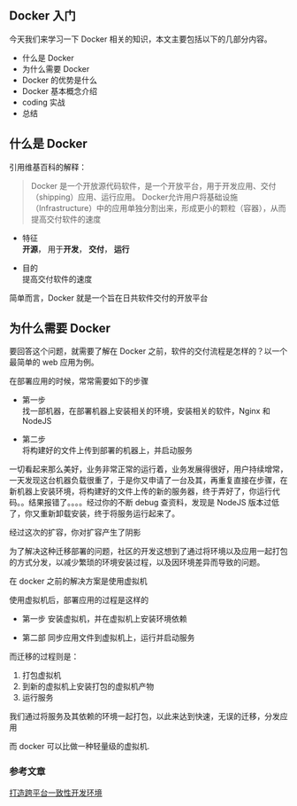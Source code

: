 ## Docker 入门
今天我们来学习一下 Docker 相关的知识，本文主要包括以下的几部分内容。

- 什么是 Docker
- 为什么需要 Docker
- Docker 的优势是什么
- Docker 基本概念介绍
- coding 实战
- 总结


## 什么是 Docker
引用维基百科的解释：
>Docker 是一个开放源代码软件，是一个开放平台，用于开发应用、交付（shipping）应用、运行应用。 Docker允许用户将基础设施（Infrastructure）中的应用单独分割出来，形成更小的颗粒（容器），从而提高交付软件的速度  


- 特征  
**开源**， 用于**开发**， **交付**， **运行**

- 目的  
提高交付软件的速度

简单而言，Docker 就是一个旨在日共软件交付的开放平台


## 为什么需要 Docker
要回答这个问题，就需要了解在 Docker 之前，软件的交付流程是怎样的？以一个最简单的 web 应用为例。

在部署应用的时候，常常需要如下的步骤

- 第一步  
找一部机器，在部署机器上安装相关的环境，安装相关的软件，Nginx 和 NodeJS

- 第二步  
将构建好的文件上传到部署的机器上，并启动服务

一切看起来那么美好，业务非常正常的运行着，业务发展得很好，用户持续增常，一天发现这台机器负载很重了，于是你又申请了一台及其，再重复直接在步骤，在新机器上安装环境，将构建好的文件上传的新的服务器，终于弄好了，你运行代码。。结果报错了。。。。经过你的不断 debug 查资料，发现是 NodeJS 版本过低了，你又重新卸载安装，终于将服务运行起来了。

经过这次的扩容，你对扩容产生了阴影


为了解决这种迁移部署的问题，社区的开发这想到了通过将环境以及应用一起打包的方式分发，以减少繁琐的环境安装过程，以及因环境差异而导致的问题。


在 docker 之前的解决方案是使用虚拟机


使用虚拟机后，部署应用的过程是这样的


- 第一步
安装虚拟机，并在虚拟机上安装环境依赖

- 第二部
同步应用文件到虚拟机上，运行并启动服务

而迁移的过程则是：

1. 打包虚拟机
2. 到新的虚拟机上安装打包的虚拟机产物
3. 运行服务

我们通过将服务及其依赖的环境一起打包，以此来达到快速，无误的迁移，分发应用


而 docker 可以比做一种轻量级的虚拟机.














### 参考文章
[打造跨平台一致性开发环境](https://juejin.im/entry/6844903778705997831)


























